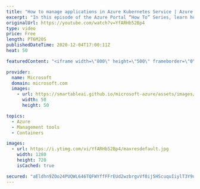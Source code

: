 ```yaml
---
title: "How to manage applications in Azure Kubernetes Service | Azure Portal Series"
excerpt: "In this episode of the Azure Portal “How To” Series, learn how to use the new Kubernetes resources view experience for #Azure Kubernetes Service to quickly deploy and debug your Kubernetes applications.   Try out these features in the Azure portal: https://portal.azure.com  Keep connected on Twitter:"
originalUrl: https://youtube.com/watch?v=YfARHb52Bp4
type: video
price: Free
length: PT6M20S
publishedDateTime: 2020-12-04T17:00:11Z
heat: 50

featuredContent: "<iframe width=\"800\" height=\"500\" frameborder=\"0\" src=\"https://www.youtube.com/embed/YfARHb52Bp4\" allow=\"accelerometer; autoplay; encrypted-media; gyroscope; picture-in-picture\" allowfullscreen></iframe>"

provider:
  name: Microsoft
  domain: microsoft.com
  images:
    - url: https://smartableai.github.io/microsoft-azure/assets/images/organizations/microsoft.com-50x50.jpg
      width: 50
      height: 50

topics:
  - Azure
  - Management tools
  - Containers

images:
  - url: https://i.ytimg.com/vi/YfARHb52Bp4/maxresdefault.jpg
    width: 1280
    height: 720
    isCached: true

secured: "aEldhn9ZOo24PUQWL646TQFWYffFFrEUd2wzbrgvVf0ij5HScuquIiylT3Y9uSO8vRHRaAarnCkLTBIV9ZMNYI9txbtus7Q1UrhqORV/UOgjqRKxsWt5+UurKBQMhYjo1fA4BV3D6xRaP/3rMH9zz1u2DcOVHlsfqx/G3ZWa/VuRSr2+IzwAjIkrW+G40BUS2YZ3ba9/x5FSKqnTGnV6V1gnRvXpqkV5eJgosghUp8G/8w49RBLd+CF3qy3HJnraqeLG8rHmOm7oUR0gMYsY3mAAAtGfoJnlzXWtBbgRUk4sUbeaCS7pYq149zS4RZ5q4qvXE+S5bzeN8jbBTrJ5iuDgFvuCM6RgzQ1vPwemSXqriaOdynIayvKUpzVk9kZO1SlD8LIpNWzPQwRmsMr+4F1HFGNod9KtBkLfuG228AY=;QjnRYzj0+MCEaOkMviaPrg=="
---
```


